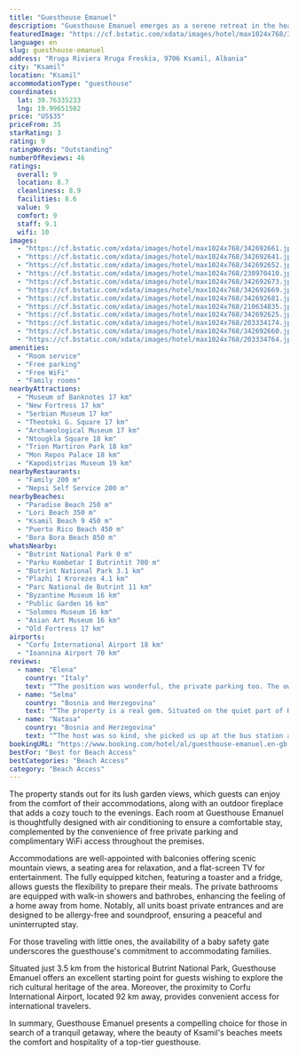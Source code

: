 ```yaml
---
title: "Guesthouse Emanuel"
description: "Guesthouse Emanuel emerges as a serene retreat in the heart of Ksamil, offering a unique blend of comfort and convenience for travelers seeking an unforgettable stay."
featuredImage: "https://cf.bstatic.com/xdata/images/hotel/max1024x768/342692661.jpg?k=850fcdc984892fb5e743bc798492404d048dbe8e1ace58e3928f7326b538b40e&o=&hp=1"
language: en
slug: guesthouse-emanuel
address: "Rruga Riviera Rruga Freskia, 9706 Ksamil, Albania"
city: "Ksamil"
location: "Ksamil"
accommodationType: "guesthouse"
coordinates:
  lat: 39.76335233
  lng: 19.99651502
price: "US$35"
priceFrom: 35
starRating: 3
rating: 9
ratingWords: "Outstanding"
numberOfReviews: 46
ratings:
  overall: 9
  location: 8.7
  cleanliness: 8.9
  facilities: 8.6
  value: 9
  comfort: 9
  staff: 9.1
  wifi: 10
images:
  - "https://cf.bstatic.com/xdata/images/hotel/max1024x768/342692661.jpg?k=850fcdc984892fb5e743bc798492404d048dbe8e1ace58e3928f7326b538b40e&o=&hp=1"
  - "https://cf.bstatic.com/xdata/images/hotel/max1024x768/342692641.jpg?k=86a10e5a6d3db818c96b00eacad4f0bc3fc9ed9eafb277d558cc683f8a9da273&o=&hp=1"
  - "https://cf.bstatic.com/xdata/images/hotel/max1024x768/342692652.jpg?k=646dd2f5be5cc32a8f9cc5bb788c526b27c0ee94f33a24a03b0f88f2e8a763a2&o=&hp=1"
  - "https://cf.bstatic.com/xdata/images/hotel/max1024x768/230970410.jpg?k=a4b6ed7c90ebb5416352b2dc6ed8ea4fdf5385ba51b134d2d7df3af4c6861f3c&o=&hp=1"
  - "https://cf.bstatic.com/xdata/images/hotel/max1024x768/342692673.jpg?k=71ee537799c17f0b7a765fb1a4c0aabe157e7377db16166d11399de4ee649b96&o=&hp=1"
  - "https://cf.bstatic.com/xdata/images/hotel/max1024x768/342692669.jpg?k=881b67371bb0a356c38c6d12327a13ce9429468034afc45ec2e5f5a1d4cd34ac&o=&hp=1"
  - "https://cf.bstatic.com/xdata/images/hotel/max1024x768/342692681.jpg?k=874ca65f0e8957b180efa4e0979a787e843f791e1f6790da3533a8a4bc7cb0fb&o=&hp=1"
  - "https://cf.bstatic.com/xdata/images/hotel/max1024x768/210634835.jpg?k=ed3ad6ef8adb5a5c039711d2ad9a0d5571ee22e21de9f7d0ff8a28a80b47bf7a&o=&hp=1"
  - "https://cf.bstatic.com/xdata/images/hotel/max1024x768/342692625.jpg?k=76847ab1c093696cabe2e8ddf8db9a9fbfb101ac81152156167b7b0e2b385bf8&o=&hp=1"
  - "https://cf.bstatic.com/xdata/images/hotel/max1024x768/203334174.jpg?k=6f8a15dc872f0257463296196880bbfba072dcab379335c1a7521ef1b61f964f&o=&hp=1"
  - "https://cf.bstatic.com/xdata/images/hotel/max1024x768/342692660.jpg?k=1167125d170676e316d3b5ead4f5c433207d35ea0fe5396e48bc9a6335d42e07&o=&hp=1"
  - "https://cf.bstatic.com/xdata/images/hotel/max1024x768/203334764.jpg?k=114b996551620d290315be2731f7fecad8e704d1af851111232f527ba8eeb9db&o=&hp=1"
amenities:
  - "Room service"
  - "Free parking"
  - "Free WiFi"
  - "Family rooms"
nearbyAttractions:
  - "Museum of Banknotes 17 km"
  - "New Fortress 17 km"
  - "Serbian Museum 17 km"
  - "Theotoki G. Square 17 km"
  - "Archaeological Museum 17 km"
  - "Ntougkla Square 18 km"
  - "Trion Martiron Park 18 km"
  - "Mon Repos Palace 18 km"
  - "Kapodistrias Museum 19 km"
nearbyRestaurants:
  - "Family 200 m"
  - "Nepsi Self Service 200 m"
nearbyBeaches:
  - "Paradise Beach 250 m"
  - "Lori Beach 350 m"
  - "Ksamil Beach 9 450 m"
  - "Puerto Rico Beach 450 m"
  - "Bora Bora Beach 850 m"
whatsNearby:
  - "Butrint National Park 0 m"
  - "Parku Kombetar I Butrintit 700 m"
  - "Butrint National Park 3.1 km"
  - "Plazhi I Krorezes 4.1 km"
  - "Parc National de Butrint 11 km"
  - "Byzantine Museum 16 km"
  - "Public Garden 16 km"
  - "Solomos Museum 16 km"
  - "Asian Art Museum 16 km"
  - "Old Fortress 17 km"
airports:
  - "Corfu International Airport 18 km"
  - "Ioannina Airport 70 km"
reviews:
  - name: "Elena"
    country: "Italy"
    text: "“The position was wonderful, the private parking too. The owner was very kind and the house very useful.”"
  - name: "Selma"
    country: "Bosnia and Herzegovina"
    text: "“The property is a real gem. Situated on the quiet part of Ksamil, it has private parking, and 2min walking from Paradise beach, 5-10min walk from Augusto beach, Nature beach and Blue diamond- it can meet everyone’s taste. Market is also 1-2min...”"
  - name: "Natasa"
    country: "Bosnia and Herzegovina"
    text: "“The host was so kind, she picked us up at the bus station and dropped us off to the station when we departured. The place was clean and good value for money.”"
bookingURL: "https://www.booking.com/hotel/al/guesthouse-emanuel.en-gb.html?aid=8035640"
bestFor: "Best for Beach Access"
bestCategories: "Beach Access"
category: "Beach Access"
---
```


The property stands out for its lush garden views, which guests can enjoy from the comfort of their accommodations, along with an outdoor fireplace that adds a cozy touch to the evenings. Each room at Guesthouse Emanuel is thoughtfully designed with air conditioning to ensure a comfortable stay, complemented by the convenience of free private parking and complimentary WiFi access throughout the premises.

Accommodations are well-appointed with balconies offering scenic mountain views, a seating area for relaxation, and a flat-screen TV for entertainment. The fully equipped kitchen, featuring a toaster and a fridge, allows guests the flexibility to prepare their meals. The private bathrooms are equipped with walk-in showers and bathrobes, enhancing the feeling of a home away from home. Notably, all units boast private entrances and are designed to be allergy-free and soundproof, ensuring a peaceful and uninterrupted stay.

For those traveling with little ones, the availability of a baby safety gate underscores the guesthouse's commitment to accommodating families. 

Situated just 3.5 km from the historical Butrint National Park, Guesthouse Emanuel offers an excellent starting point for guests wishing to explore the rich cultural heritage of the area. Moreover, the proximity to Corfu International Airport, located 92 km away, provides convenient access for international travelers.

In summary, Guesthouse Emanuel presents a compelling choice for those in search of a tranquil getaway, where the beauty of Ksamil's beaches meets the comfort and hospitality of a top-tier guesthouse.